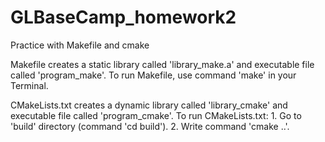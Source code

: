 # GLBaseCamp_homework2
Practice with Makefile and cmake

Makefile creates a static library called 'library_make.a' and executable file called 'program_make'.
To run Makefile, use command 'make' in your Terminal.

CMakeLists.txt creates a dynamic library called 'library_cmake' and executable file called 'program_cmake'.
To run CMakeLists.txt:
	1. Go to 'build' directory (command 'cd build').
	2. Write command 'cmake ..'.
